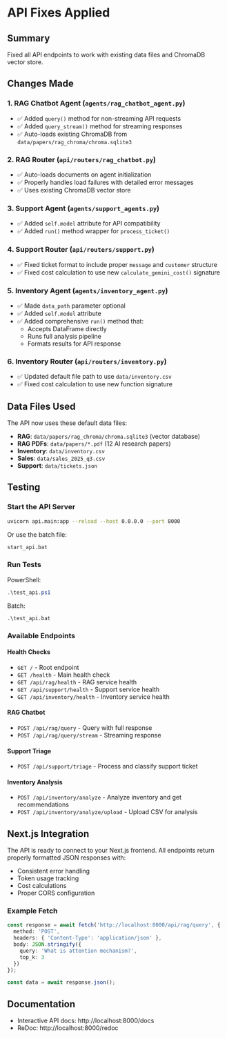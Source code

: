 # API Fixes Applied

## Summary
Fixed all API endpoints to work with existing data files and ChromaDB vector store.

## Changes Made

### 1. RAG Chatbot Agent (`agents/rag_chatbot_agent.py`)
- ✅ Added `query()` method for non-streaming API requests
- ✅ Added `query_stream()` method for streaming responses
- ✅ Auto-loads existing ChromaDB from `data/papers/rag_chroma/chroma.sqlite3`

### 2. RAG Router (`api/routers/rag_chatbot.py`)
- ✅ Auto-loads documents on agent initialization
- ✅ Properly handles load failures with detailed error messages
- ✅ Uses existing ChromaDB vector store

### 3. Support Agent (`agents/support_agents.py`)
- ✅ Added `self.model` attribute for API compatibility
- ✅ Added `run()` method wrapper for `process_ticket()`

### 4. Support Router (`api/routers/support.py`)
- ✅ Fixed ticket format to include proper `message` and `customer` structure
- ✅ Fixed cost calculation to use new `calculate_gemini_cost()` signature

### 5. Inventory Agent (`agents/inventory_agent.py`)
- ✅ Made `data_path` parameter optional
- ✅ Added `self.model` attribute
- ✅ Added comprehensive `run()` method that:
  - Accepts DataFrame directly
  - Runs full analysis pipeline
  - Formats results for API response

### 6. Inventory Router (`api/routers/inventory.py`)
- ✅ Updated default file path to use `data/inventory.csv`
- ✅ Fixed cost calculation to use new function signature

## Data Files Used

The API now uses these default data files:
- **RAG**: `data/papers/rag_chroma/chroma.sqlite3` (vector database)
- **RAG PDFs**: `data/papers/*.pdf` (12 AI research papers)
- **Inventory**: `data/inventory.csv`
- **Sales**: `data/sales_2025_q3.csv`
- **Support**: `data/tickets.json`

## Testing

### Start the API Server
```bash
uvicorn api.main:app --reload --host 0.0.0.0 --port 8000
```

Or use the batch file:
```bash
start_api.bat
```

### Run Tests
PowerShell:
```powershell
.\test_api.ps1
```

Batch:
```batch
.\test_api.bat
```

### Available Endpoints

#### Health Checks
- `GET /` - Root endpoint
- `GET /health` - Main health check
- `GET /api/rag/health` - RAG service health
- `GET /api/support/health` - Support service health
- `GET /api/inventory/health` - Inventory service health

#### RAG Chatbot
- `POST /api/rag/query` - Query with full response
- `POST /api/rag/query/stream` - Streaming response

#### Support Triage
- `POST /api/support/triage` - Process and classify support ticket

#### Inventory Analysis
- `POST /api/inventory/analyze` - Analyze inventory and get recommendations
- `POST /api/inventory/analyze/upload` - Upload CSV for analysis

## Next.js Integration

The API is ready to connect to your Next.js frontend. All endpoints return properly formatted JSON responses with:
- Consistent error handling
- Token usage tracking
- Cost calculations
- Proper CORS configuration

### Example Fetch
```typescript
const response = await fetch('http://localhost:8000/api/rag/query', {
  method: 'POST',
  headers: { 'Content-Type': 'application/json' },
  body: JSON.stringify({
    query: 'What is attention mechanism?',
    top_k: 3
  })
});

const data = await response.json();
```

## Documentation
- Interactive API docs: http://localhost:8000/docs
- ReDoc: http://localhost:8000/redoc
